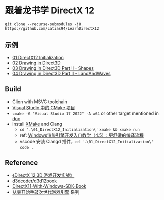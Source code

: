 # 跟着龙书学 DirectX 12

```shell
git clone --recurse-submodules -j8 https://github.com/Latias94/LearnDirectX12
```

## 示例

* [01 DirectX12 Initialization](./01_DirectX12_Initialization)
* [02 Drawing in Direct3D](./02_Drawing_in_Direct3D-Box)
* [03 Drawing in Direct3D Part II - Shapes](./03_Drawing_in_Direct3D_Part_II-Shapes)
* [04 Drawing in Direct3D Part II - LandAndWaves](./04_Drawing_in_Direct3D_Part_II-LandAndWaves)

## Build

* Clion with MSVC toolchain
* [Visual Studio 中的 CMake 项目](https://docs.microsoft.com/zh-cn/cpp/build/cmake-projects-in-visual-studio?view=msvc-170&viewFallbackFrom=vs-2019)
* `cmake -G "Visual Studio 17 2022" -A x64` or other target mentioned in [doc](https://cmake.org/cmake/help/latest/generator/Visual%20Studio%2017%202022.html)
* install [XMake](https://xmake.io/) and Clang
  * `cd '.\01_DirectX12_Initialization\'` `xmake && xmake run`
  * ref: [Windows渲染引擎开发入门教学（4.5）: 更舒适的编译流程](https://zhuanlan.zhihu.com/p/495864590)
  * vscode 安装 Clangd 插件，`cd '.\01_DirectX12_Initialization\'` `code .`

## Reference

* [《DirectX 12 3D 游戏开发实战》](https://book.douban.com/subject/30426701/)
* [d3dcoder/d3d12book](https://github.com/d3dcoder/d3d12book)  
* [DirectX11-With-Windows-SDK-Book](https://mkxjun.github.io/DirectX11-With-Windows-SDK-Book/)
* [从零开始手敲次世代游戏引擎](https://zhuanlan.zhihu.com/p/28589792) 系列
